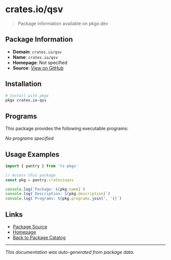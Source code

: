 # crates.io/qsv

> Package information available on pkgx.dev

## Package Information

- **Domain**: `crates.io/qsv`
- **Name**: `crates.io/qsv`
- **Homepage**: Not specified
- **Source**: [View on GitHub](https://github.com/pkgxdev/pantry/tree/main/projects/crates.io/qsv/package.yml)

## Installation

```bash
# Install with pkgx
pkgx crates.io-qsv
```

## Programs

This package provides the following executable programs:

*No programs specified*

## Usage Examples

```typescript
import { pantry } from 'ts-pkgx'

// Access this package
const pkg = pantry.cratesioqsv

console.log(`Package: ${pkg.name}`)
console.log(`Description: ${pkg.description}`)
console.log(`Programs: ${pkg.programs.join(', ')}`)
```

## Links

- [Package Source](https://github.com/pkgxdev/pantry/tree/main/projects/crates.io/qsv/package.yml)
- [Homepage](#)
- [Back to Package Catalog](../package-catalog.md)

---

*This documentation was auto-generated from package data.*
